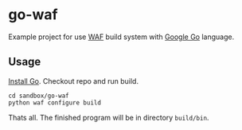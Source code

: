 # go-waf

Example project for use [WAF](http://code.google.com/p/waf/) build system with
[Google Go](http://golang.org/) language.

## Usage

[Install Go](http://golang.org/doc/install.html). Checkout repo and run build.

    cd sandbox/go-waf
    python waf configure build
    
Thats all. The finished program will be in directory `build/bin`. 